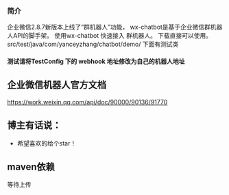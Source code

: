 ### 简介
企业微信2.8.7新版本上线了“群机器人”功能，
wx-chatbot是基于企业微信群机器人API的脚手架。
使用wx-chatbot 快速接入 群机器人。
下载直接可以使用。
src/test/java/com/yanceyzhang/chatbot/demo/ 下面有测试类
####  测试请将TestConfig 下的 webhook 地址修改为自己的机器人地址 

 
## 企业微信机器人官方文档
https://work.weixin.qq.com/api/doc/90000/90136/91770

## 博主有话说：
* 希望喜欢的给个star！

## maven依赖
等待上传
